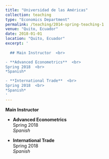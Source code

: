 ```yaml
---
title: "Universidad de las Américas"
collection: teaching
type: "Economics Department"
permalink: /teaching/2014-spring-teaching-1
venue: "Quito, Ecuador"
date: 2018-01-01
location: "Quito, Ecuador"
excerpt: '
  
  ## Main Instructor  <br>

- **Advanced Econometrics**  <br>
Spring 2018  <br>
*Spanish*

- **International Trade**  <br>  
Spring 2018  <br>
*Spanish*
'
---
```


**Main Instructor**

- **Advanced Econometrics**   
  Spring 2018  
  *Spanish*

- **International Trade**  
  Spring 2018  
  *Spanish*
